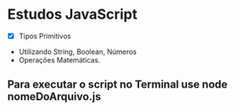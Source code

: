 # Estudos JavaScript
- [x] Tipos Primitivos
- Utilizando String, Boolean, Números
- Operações Matemáticas. 

## Para executar o script no Terminal use node nomeDoArquivo.js
